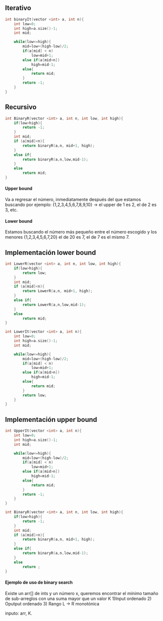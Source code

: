 ## Iterativo
```cpp
int binaryIt(vector <int> a, int n){
	int low=0;
	int high=a.size()-1;
	int mid;

	while(low<=high){
		mid=low+(high-low)/2;
		if(a[mid] < n)
			low=mid+1;
		else if(a[mid>n])
			high=mid-1;
		else{
			return mid;
		}	
		return -1;
	}
}
```

## Recursivo

```cpp
int BinaryR(vector <int> a, int n, int low, int high){
	if(low>high){
		return -1;
	}
	int mid;
	if (a[mid]<n){
		return binaryR(a,n, mid+1, high);
	}
	else if{
		return binaryR(a,n,low,mid-1);
	}
	else
		return mid;
}

```

#### Upper bound
Va a regresar el número, inmediatamente después del que estamos buscando
por ejemplo:
{1,2,3,4,5,6,7,8,9,10} -> el upper de 1 es 2, el de 2 es 3, etc.

#### Lower bound
Estamos buscando el número más pequeño entre el número escogido y los menores
{1,2,3,4,5,6,7,20} el de 20 es 7, el de 7 es el mismo 7.

## Implementación lower bound
```cpp
int LowerR(vector <int> a, int n, int low, int high){
	if(low>high){
		return low;
	}
	int mid;
	if (a[mid]<n){
		return LowerR(a,n, mid+1, high);
	}
	else if{
		return LowerR(a,n,low,mid-1);
	}
	else
		return mid;
}

```
```cpp
int LowerIt(vector <int> a, int n){
	int low=0;
	int high=a.size()-1;
	int mid;

	while(low<=high){
		mid=low+(high-low)/2;
		if(a[mid] < n)
			low=mid+1;
		else if(a[mid>n])
			high=mid-1;
		else{
			return mid;
		}	
		return low;
	}
}
```

## Implementación upper bound
```cpp
int UpperIt(vector <int> a, int n){
	int low=0;
	int high=a.size()-1;
	int mid;

	while(low<=high){
		mid=low+(high-low)/2;
		if(a[mid] < n)
			low=mid+1;
		else if(a[mid>n])
			high=mid-1;
		else{
			return mid;
		}	
		return -1;
	}
}
```

```cpp
int BinaryR(vector <int> a, int n, int low, int high){
	if(low>high){
		return -1;
	}
	int mid;
	if (a[mid]<n){
		return binaryR(a,n, mid+1, high);
	}
	else if{
		return binaryR(a,n,low,mid-1);
	}
	else
		return ;
}

```
#### Ejemplo de uso de binary search

Existe un arr[] de ints y un número x, queremos encontrar el mínimo tamaño de sub-arreglos con una suma mayor que un valor K
	1)Input ordenado
	2) Oputput ordenado
	3) Rango L -> R
monotónica

inputo: arr, K.

|     |     |     |     |     |     |     |     |     |     |     |     |
| --- | --- | --- | --- | --- | --- | --- | --- | --- | --- | --- | --- |


